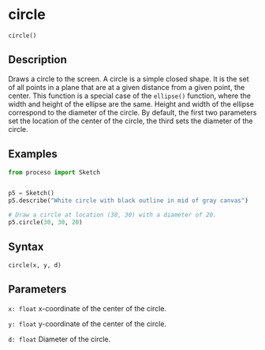 # circle

`circle()`

## Description

Draws a circle to the screen. A circle is a simple closed shape. It is the set
of all points in a plane that are at a given distance from a given point, the
center. This function is a special case of the `ellipse()` function, where the
width and height of the ellipse are the same. Height and width of the ellipse
correspond to the diameter of the circle. By default, the first two parameters
set the location of the center of the circle, the third sets the diameter of
the circle.

## Examples

```python
from proceso import Sketch


p5 = Sketch()
p5.describe("White circle with black outline in mid of gray canvas")

# Draw a circle at location (30, 30) with a diameter of 20.
p5.circle(30, 30, 20)
```

## Syntax

`circle(x, y, d)`

## Parameters

`x: float` x-coordinate of the center of the circle.

`y: float` y-coordinate of the center of the circle.

`d: float` Diameter of the circle.
